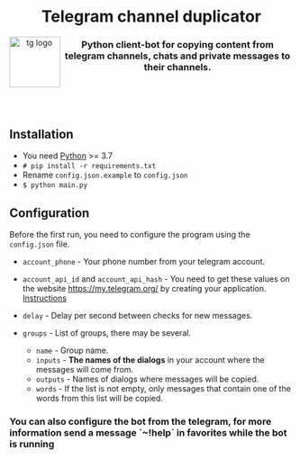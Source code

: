 <div align="center">
<h1>Telegram channel duplicator</h1>
<img
  height="90"
  width="90"
  alt="tg logo"
  src="https://telegram.org/img/t_logo.svg?1"
  align="left"
/>
<h3>Python client-bot for copying content from telegram channels, chats and private messages to their channels.</h3>
</div>
<br/>
<br/>
<br/>

## Installation

* You need [Python](https://www.python.org/) >= 3.7
* `# pip install -r requirements.txt`
* Rename `config.json.example` to `config.json`
* `$ python main.py`

## Configuration

Before the first run, you need to configure the program using the `config.json` file.

* `account_phone` - Your phone number from your telegram account.<br/>

* `account_api_id` and `account_api_hash` - You need to get these values on the website https://my.telegram.org/ by creating your application. [Instructions](https://core.telegram.org/api/obtaining_api_id)<br/>
* `delay` - Delay per second between checks for new messages.
* `groups` - List of groups, there may be several.
  * `name` - Group name.
  * `inputs` - **The names of the dialogs** in your account where the messages will come from.
  * `outputs` - Names of dialogs where messages will be copied.
  * `words` - If the list is not empty, only messages that contain one of the words from this list will be copied.
  
<h3>You can also configure the bot from the telegram, for more information send a message `~!help` in favorites while the bot is running</h3>
